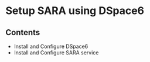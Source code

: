 # Setup SARA using DSpace6

## Contents

 * Install and Configure DSpace6
 * Install and Configure SARA service
